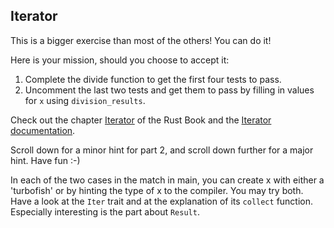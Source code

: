 ## Iterator

This is a bigger exercise than most of the others!
You can do it!

Here is your mission, should you choose to accept it:

1. Complete the divide function to get the first four tests to pass.
2. Uncomment the last two tests and get them to pass by filling in values for `x` using `division_results`.

Check out the chapter [Iterator](https://doc.rust-lang.org/book/2018-edition/ch13-02-iterators.html) of the Rust Book and the [Iterator documentation](https://doc.rust-lang.org/stable/std/iter/trait.Iterator.htmlj).

Scroll down for a minor hint for part 2, and scroll down further for a major hint.
Have fun :-)

<div class="hint">
  In each of the two cases in the match in main, you can create x with either a 'turbofish' or by hinting the type of x to the compiler.
  You may try both.
</div>

<div class="hint">
  Have a look at the <code>Iter</code> trait and at the explanation of its <code>collect</code> function.
  Especially interesting is the part about <code>Result</code>.
</div>
